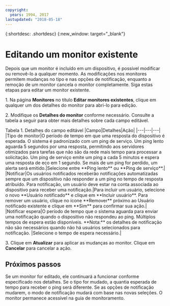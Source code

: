 ```yaml
---
copyright:
  years: 1994, 2017
lastupdated: "2018-05-18"
---
```


{:shortdesc: .shortdesc}
{:new_window: target="_blank"}

# Editando um monitor existente
Depois que um monitor é incluído em um dispositivo, é possível modificar ou removê-lo a qualquer momento. As modificações nos monitores permitem mudanças no tipo e nas opções de notificação, enquanto a remoção de um monitor cancela o monitor completamente. Siga estas etapas para editar um monitor existente.

1\. Na página **Monitores** no título **Editar monitores existentes**, clique em qualquer um dos detalhes do monitor para abri-lo para edição.

2\. Modifique os **Detalhes do monitor** conforme necessário. Consulte a tabela a seguir para obter mais detalhes sobre cada campo editável.

<caption>Tabela 1. Detalhes do campo editável </caption> 
|Campo|Detalhes|Ação|
|---|---|---|
|Tipo de monitor|O período de tempo em que uma resposta do dispositivo é esperada. O sistema é padronizado com um ping de serviço. Um ping lento aguarda 5 segundos por uma resposta, permitindo aos servidores otimizados para tarefas que não são da rede mais tempo para processar a solicitação. Um ping de serviço emite um ping a cada 5 minutos e espera uma resposta de eco em 1 segundo. Se mais de um ping for perdido, um alerta será emitido.|Selecione entre **Ping lento** ou **Ping de serviço**.|
|Notificar|Os usuários notificados receberão notificações automatizadas sempre que um dispositivo não responder a um ping no tempo de resposta atribuído. Para notificação, um usuário deve estar na conta associada ao dispositivo para receber uma notificação.|Para incluir um usuário, selecione o novo **Usuário notificado** e clique em **Incluir usuário**. Para remover um usuário, clique no ícone **Remover** próximo ao Usuário notificado existente e clique em **Sim** para confirmar sua ação.|
|Notificar espera|O período de tempo que o sistema aguarda para enviar uma notificação quando o dispositivo não respondeu ao ping. Múltiplos tempos de espera estão disponíveis. **Nota:** os detalhes de notificação não são necessários quando não há usuários selecionados para notificação. |Selecione o tempo de espera necessário.|

3\. Clique em **Atualizar** para aplicar as mudanças ao monitor. Clique em **Cancelar** para cancelar a ação.

## Próximos passos

Se um monitor for editado, ele continuará a funcionar conforme especificado nos detalhes. Se o tipo for mudado, a quantia esperada de tempo para receber o ping será diferente. Se as opções de notificação mudarem, o modo de notificação mudará com base nas novas seleções. O monitor permanece acessível na guia de monitoramento.
